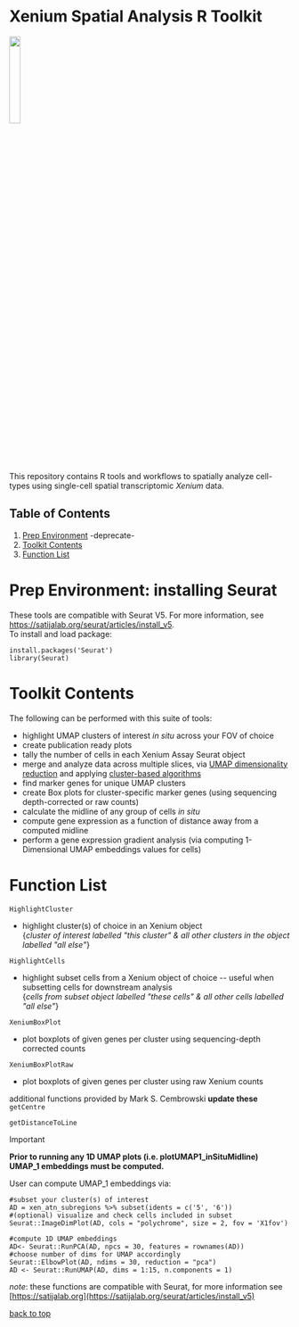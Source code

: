 # Xenium Spatial Analysis R Toolkit  
<img src="https://github.com/MargoKapustina/Xenium-spatial-tools/assets/129800017/e3f99642-03a7-4b90-ae9e-a85eab71bb97" width="20%"></img>    
This repository contains R tools and workflows to spatially analyze cell-types using single-cell spatial transcriptomic *Xenium* data.   

## Table of Contents
1. [Prep Environment](#prep-environment-installing-seurat)
     -deprecate-
3. [Toolkit Contents](#toolkit-contents)
4. [Function List](#function-list)


# Prep Environment: installing Seurat
These tools are compatible with Seurat V5. For more information, see https://satijalab.org/seurat/articles/install_v5.   
To install and load package:
```
install.packages('Seurat')
library(Seurat)
```
# Toolkit Contents
The following can be performed with this suite of tools:  
* highlight UMAP clusters of interest _in situ_ across your FOV of choice
* create publication ready plots
* tally the number of cells in each Xenium Assay Seurat object
* merge and analyze data across multiple slices, via [UMAP dimensionality reduction](https://www.nature.com/articles/nbt.4314) and applying [cluster-based algorithms](https://www.tandfonline.com/doi/full/10.1080/15476286.2020.1728961)
* find marker genes for unique UMAP clusters
* create Box plots for cluster-specific marker genes (using sequencing depth-corrected or raw counts)
* calculate the midline of any group of cells _in situ_
* compute gene expression as a function of distance away from a computed midline
* perform a gene expression gradient analysis (via computing 1-Dimensional UMAP embeddings values for cells)

# Function List
`HighlightCluster`
* highlight cluster(s) of choice in an Xenium object  
{_cluster of interest labelled "this cluster" & all other clusters in the object labelled "all else"_}

`HighlightCells`
* highlight subset cells from a Xenium object of choice  -- useful when subsetting cells for downstream analysis  
{_cells from subset object labelled "these cells" & all other cells labelled "all else"_}

`XeniumBoxPlot`
* plot boxplots of given genes per cluster using sequencing-depth corrected counts  
  
`XeniumBoxPlotRaw`
* plot boxplots of given genes per cluster using raw Xenium counts  

additional functions provided by Mark S. Cembrowski  **update these**  
`getCentre`

`getDistanceToLine`

> [!IMPORTANT]  
> **Prior to running any 1D UMAP plots (i.e. plotUMAP1_inSituMidline) UMAP_1 embeddings must be computed.**

User can compute UMAP_1 embeddings via:  
```
#subset your cluster(s) of interest
AD = xen_atn_subregions %>% subset(idents = c('5', '6'))
#(optional) visualize and check cells included in subset 
Seurat::ImageDimPlot(AD, cols = "polychrome", size = 2, fov = 'X1fov') 

#compute 1D UMAP embeddings
AD<- Seurat::RunPCA(AD, npcs = 30, features = rownames(AD))
#choose number of dims for UMAP accordingly
Seurat::ElbowPlot(AD, ndims = 30, reduction = "pca")
AD <- Seurat::RunUMAP(AD, dims = 1:15, n.components = 1)
```
*note*: these functions are compatible with Seurat, for more information see [https://satijalab.org](https://satijalab.org/seurat/articles/install_v5)

[back to top](#top)
